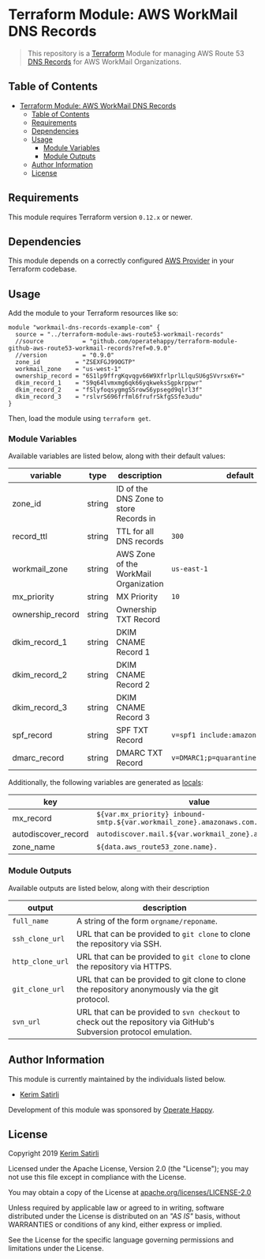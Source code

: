 # Terraform Module: AWS WorkMail DNS Records

> This repository is a [Terraform](https://terraform.io/) Module for managing AWS Route 53 [DNS Records](https://docs.aws.amazon.com/workmail/latest/adminguide/add_domain.html) for AWS WorkMail Organizations.

## Table of Contents

- [Terraform Module: AWS WorkMail DNS Records](#terraform-module-aws-workmail-dns-records)
  - [Table of Contents](#table-of-contents)
  - [Requirements](#requirements)
  - [Dependencies](#dependencies)
  - [Usage](#usage)
    - [Module Variables](#module-variables)
    - [Module Outputs](#module-outputs)
  - [Author Information](#author-information)
  - [License](#license)

## Requirements

This module requires Terraform version `0.12.x` or newer.

## Dependencies

This module depends on a correctly configured [AWS Provider](https://www.terraform.io/docs/providers/aws/index.html) in your Terraform codebase.

## Usage

Add the module to your Terraform resources like so:

```hcl
module "workmail-dns-records-example-com" {
  source = "../terraform-module-aws-route53-workmail-records"
  //source           = "github.com/operatehappy/terraform-module-github-aws-route53-workmail-records?ref=0.9.0"
  //version          = "0.9.0"
  zone_id          = "ZSEXFGJ99OGTP"
  workmail_zone    = "us-west-1"
  ownership_record = "6S1lp9ffrgKqvqgv66W9XfrlprlLlquSU6gSVvrsx6Y="
  dkim_record_1    = "S9q64lvmxmg6qk66yqkweksSgpkrppwr"
  dkim_record_2    = "fSlyfoqsygmgSSrowS6ypsegd9qlrl3f"
  dkim_record_3    = "rslvrS696frfml6frufrSkfgSSfe3udu"
}
```

Then, load the module using `terraform get`.

### Module Variables

Available variables are listed below, along with their default values:

| variable         | type   | description                                         | default                              |
|------------------|--------|-----------------------------------------------------|--------------------------------------|
| zone_id          | string | ID of the DNS Zone to store Records in              |                                      |
| record_ttl       | string | TTL for all DNS records                             | `300`                                |
| workmail_zone    | string | AWS Zone of the WorkMail Organization               | `us-east-1` |                        |
| mx_priority      | string | MX Priority                                         | `10`                                 |
| ownership_record | string | Ownership TXT Record                                |                                      |
| dkim_record_1    | string | DKIM CNAME Record 1                                 |                                      |
| dkim_record_2    | string | DKIM CNAME Record 2                                 |                                      |
| dkim_record_3    | string | DKIM CNAME Record 3                                 |                                      |
| spf_record       | string | SPF TXT Record                                      | `v=spf1 include:amazonses.com ~all`  |
| dmarc_record     | string | DMARC TXT Record                                    | `v=DMARC1;p=quarantine;pct=100;fo=1` |

Additionally, the following variables are generated as [locals](https://www.terraform.io/docs/configuration/locals.html):

| key                 | value                                                                 |
|---------------------|-----------------------------------------------------------------------|
| mx_record           | `${var.mx_priority} inbound-smtp.${var.workmail_zone}.amazonaws.com.` |
| autodiscover_record | `autodiscover.mail.${var.workmail_zone}.awsapps.com.`                 |
| zone_name           | `${data.aws_route53_zone.name}.`                                      |

### Module Outputs

Available outputs are listed below, along with their description

| output            | description                                                                                                         |
|-------------------|---------------------------------------------------------------------------------------------------------------------|
| `full_name`       | A string of the form `orgname/reponame`.                                                                            |
| `ssh_clone_url`   | URL that can be provided to `git clone` to clone the repository via SSH.                                            |
| `http_clone_url`  | URL that can be provided to `git clone` to clone the repository via HTTPS.                                          |
| `git_clone_url`   | URL that can be provided to git clone to clone the repository anonymously via the git protocol.                     |
| `svn_url`         | URL that can be provided to `svn checkout` to check out the repository via GitHub's Subversion protocol emulation.  |

## Author Information

This module is currently maintained by the individuals listed below.

- [Kerim Satirli](https://github.com/ksatirli)

Development of this module was sponsored by [Operate Happy](https://github.com/operatehappy).

## License

Copyright 2019 [Kerim Satirli](https://github.com/ksatirli)

Licensed under the Apache License, Version 2.0 (the "License"); you may not use this file except in compliance with the License.

You may obtain a copy of the License at [apache.org/licenses/LICENSE-2.0](http://www.apache.org/licenses/LICENSE-2.0)

Unless required by applicable law or agreed to in writing, software distributed under the License is distributed on an _"AS IS"_ basis, without WARRANTIES or conditions of any kind, either express or implied.

See the License for the specific language governing permissions and limitations under the License.

